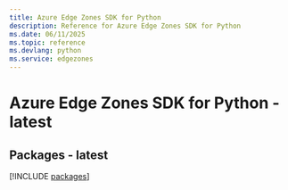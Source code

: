 ```yaml
---
title: Azure Edge Zones SDK for Python
description: Reference for Azure Edge Zones SDK for Python
ms.date: 06/11/2025
ms.topic: reference
ms.devlang: python
ms.service: edgezones
---
```

# Azure Edge Zones SDK for Python - latest
## Packages - latest
[!INCLUDE [packages](edge-zones-index.md)]